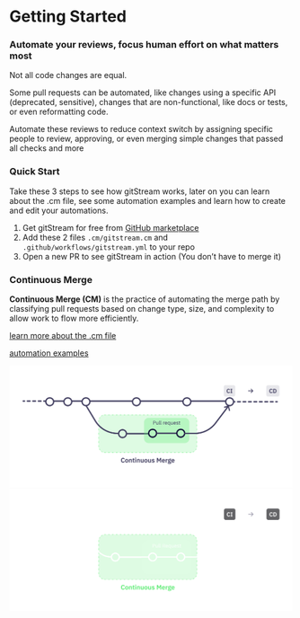 # Getting Started

### Automate your reviews, focus human effort on what matters most

Not all code changes are equal.  

Some pull requests can be automated, like changes using a specific API (deprecated, sensitive), changes that are non-functional, like docs or tests, or even reformatting code.  
  
Automate these reviews to reduce context switch by assigning specific people to review, approving, or even merging simple changes that passed all checks and more


### Quick Start

Take these 3 steps to see how gitStream works, later on you can learn about the .cm file, see some automation examples and learn how to create and edit your automations.

1. Get gitStream for free from [GitHub marketplace](https://github.com/marketplace/gitstream-by-linearb)
2. Add these 2 files `.cm/gitstream.cm` and `.github/workflows/gitstream.yml` to your repo
3. Open a new PR to see gitStream in action (You don’t have to merge it)

### Continuous Merge

**Continuous Merge (CM)** is the practice of automating the merge path by classifying pull requests based on change type, size, and complexity to allow work to flow more efficiently.

[learn more about the .cm file](20_cm-schema.md)

[automation examples](18_examples.md)

![Continuous Merge](assets/ContinuousMerge3l.png#only-light)
![Continuous Merge](assets/ContinuousMerge3d.png#only-dark)

